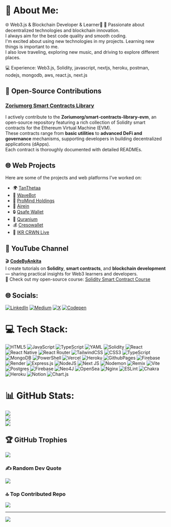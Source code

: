 # 💫 About Me:
🌐 Web3.js & Blockchain Developer & Learner🚀 🔗 Passionate about decentralized technologies and blockchain innovation. <br> I always aim for the best code quality and smooth coding. <br> I'm excited about using new technologies in my projects. Learning new things is important to me.<br> I also love traveling, exploring new music, and driving to explore different places. <br>

💻 Experience: Web3.js, Solidity, javascript, nextjs, heroku, postman, nodejs, mongodb, aws, react.js, next.js

## 🧩 Open-Source Contributions

### [Zoriumorg Smart Contracts Library](https://github.com/Zoriumorg/smart-contracts-library-evm)
I actively contribute to the **Zoriumorg/smart-contracts-library-evm**, an open-source repository featuring a rich collection of Solidity smart contracts for the Ethereum Virtual Machine (EVM).  
These contracts range from **basic utilities** to **advanced DeFi and governance** mechanisms, supporting developers in building decentralized applications (dApps).  
Each contract is thoroughly documented with detailed READMEs.



## 🌐 Web Projects

Here are some of the projects and web platforms I’ve worked on:

- 🌍 [TanThetaa](https://www.tanthetaa.com/)
- 🌊 [WaveBot](https://www.wavebot.app/)
- 💼 [ProMind Holdings](https://promindholdings.com/)
- 🤖 [Airein](https://airein.io/)
- 🔒 [Qsafe Wallet](https://www.qsafewallet.com/)
- 📖 [Quranium](https://www.quranium.org/)
- 💰 [Cresowallet](https://oxablock.com/)
- 🎨 [IKR CRWN Live](https://ikr-crwn-live.netlify.app/)



## 🎥 YouTube Channel
🎬 **[CodeByAnkita](https://www.youtube.com/@CodeByAnkita)**  
I create tutorials on **Solidity**, **smart contracts**, and **blockchain development** — sharing practical insights for Web3 learners and developers.  
📘 Check out my open-source course: [Solidity Smart Contract Course](https://github.com/codebyankita/solidity-smart-contract-course)



## 🌐 Socials:
[![LinkedIn](https://img.shields.io/badge/LinkedIn-%230077B5.svg?logo=linkedin&logoColor=white)](https://www.linkedin.com/in/ankita-virani-4bb478282) [![Medium](https://img.shields.io/badge/Medium-12100E?logo=medium&logoColor=white)](https://medium.com/@ankitacode11) [![X](https://img.shields.io/badge/X-black.svg?logo=X&logoColor=white)](https://x.com/@anki_eth) [![Codepen](https://img.shields.io/badge/Codepen-000000?style=for-the-badge&logo=codepen&logoColor=white)](https://codepen.io/Ankita-Virani) 

# 💻 Tech Stack:
![HTML5](https://img.shields.io/badge/html5-%23E34F26.svg?style=for-the-badge&logo=html5&logoColor=white) ![JavaScript](https://img.shields.io/badge/javascript-%23323330.svg?style=for-the-badge&logo=javascript&logoColor=%23F7DF1E) ![TypeScript](https://img.shields.io/badge/typescript-%23007ACC.svg?style=for-the-badge&logo=typescript&logoColor=white) ![YAML](https://img.shields.io/badge/yaml-%23ffffff.svg?style=for-the-badge&logo=yaml&logoColor=151515) ![Solidity](https://img.shields.io/badge/Solidity-%23363636.svg?style=for-the-badge&logo=solidity&logoColor=white) ![React](https://img.shields.io/badge/react-%2320232a.svg?style=for-the-badge&logo=react&logoColor=%2361DAFB) ![React Native](https://img.shields.io/badge/react_native-%2320232a.svg?style=for-the-badge&logo=react&logoColor=%2361DAFB) ![React Router](https://img.shields.io/badge/React_Router-CA4245?style=for-the-badge&logo=react-router&logoColor=white) ![TailwindCSS](https://img.shields.io/badge/tailwindcss-%2338B2AC.svg?style=for-the-badge&logo=tailwind-css&logoColor=white) ![CSS3](https://img.shields.io/badge/css3-%231572B6.svg?style=for-the-badge&logo=css3&logoColor=white) ![TypeScript](https://img.shields.io/badge/typescript-%23007ACC.svg?style=for-the-badge&logo=typescript&logoColor=white) ![MongoDB](https://img.shields.io/badge/MongoDB-%234ea94b.svg?style=for-the-badge&logo=mongodb&logoColor=white) ![PowerShell](https://img.shields.io/badge/PowerShell-%235391FE.svg?style=for-the-badge&logo=powershell&logoColor=white) ![Vercel](https://img.shields.io/badge/vercel-%23000000.svg?style=for-the-badge&logo=vercel&logoColor=white) ![Heroku](https://img.shields.io/badge/heroku-%23430098.svg?style=for-the-badge&logo=heroku&logoColor=white) ![GithubPages](https://img.shields.io/badge/github%20pages-121013?style=for-the-badge&logo=github&logoColor=white) ![Firebase](https://img.shields.io/badge/firebase-%23039BE5.svg?style=for-the-badge&logo=firebase) ![Render](https://img.shields.io/badge/Render-%46E3B7.svg?style=for-the-badge&logo=render&logoColor=white) ![Express.js](https://img.shields.io/badge/express.js-%23404d59.svg?style=for-the-badge&logo=express&logoColor=%2361DAFB) ![NodeJS](https://img.shields.io/badge/node.js-6DA55F?style=for-the-badge&logo=node.js&logoColor=white) ![Next JS](https://img.shields.io/badge/Next-black?style=for-the-badge&logo=next.js&logoColor=white) ![Nodemon](https://img.shields.io/badge/NODEMON-%23323330.svg?style=for-the-badge&logo=nodemon&logoColor=%BBDEAD) ![Remix](https://img.shields.io/badge/remix-%23000.svg?style=for-the-badge&logo=remix&logoColor=white) ![Vite](https://img.shields.io/badge/vite-%23646CFF.svg?style=for-the-badge&logo=vite&logoColor=white) ![Postgres](https://img.shields.io/badge/postgres-%23316192.svg?style=for-the-badge&logo=postgresql&logoColor=white) ![Firebase](https://img.shields.io/badge/firebase-a08021?style=for-the-badge&logo=firebase&logoColor=ffcd34) ![Neo4J](https://img.shields.io/badge/Neo4j-008CC1?style=for-the-badge&logo=neo4j&logoColor=white) ![OpenSea](https://img.shields.io/badge/OpenSea-%232081E2.svg?style=for-the-badge&logo=opensea&logoColor=white) ![Nginx](https://img.shields.io/badge/nginx-%23009639.svg?style=for-the-badge&logo=nginx&logoColor=white) ![ESLint](https://img.shields.io/badge/ESLint-4B3263?style=for-the-badge&logo=eslint&logoColor=white) ![Chakra](https://img.shields.io/badge/chakra-%234ED1C5.svg?style=for-the-badge&logo=chakraui&logoColor=white) ![Heroku](https://img.shields.io/badge/heroku-%23430098.svg?style=for-the-badge&logo=heroku&logoColor=white) ![Notion](https://img.shields.io/badge/Notion-%23000000.svg?style=for-the-badge&logo=notion&logoColor=white) ![Chart.js](https://img.shields.io/badge/chart.js-F5788D.svg?style=for-the-badge&logo=chart.js&logoColor=white)
# 📊 GitHub Stats:
![](https://github-readme-stats.vercel.app/api?username=codebyankita&theme=dark&hide_border=false&include_all_commits=false&count_private=true)<br/>
![](https://github-readme-streak-stats.herokuapp.com/?user=codebyankita&theme=dark&hide_border=false)<br/>
![](https://github-readme-stats.vercel.app/api/top-langs/?username=codebyankita&theme=dark&hide_border=false&include_all_commits=false&count_private=true&layout=compact)

## 🏆 GitHub Trophies
![](https://github-profile-trophy.vercel.app/?username=codebyankita&theme=radical&no-frame=false&no-bg=true&margin-w=4)

### ✍️ Random Dev Quote
![](https://quotes-github-readme.vercel.app/api?type=horizontal&theme=radical)

### 🔝 Top Contributed Repo
![](https://github-contributor-stats.vercel.app/api?username=codebyankita&limit=5&theme=dark&combine_all_yearly_contributions=true)

---
[![](https://visitcount.itsvg.in/api?id=codebyankita&icon=0&color=0)](https://visitcount.itsvg.in)


